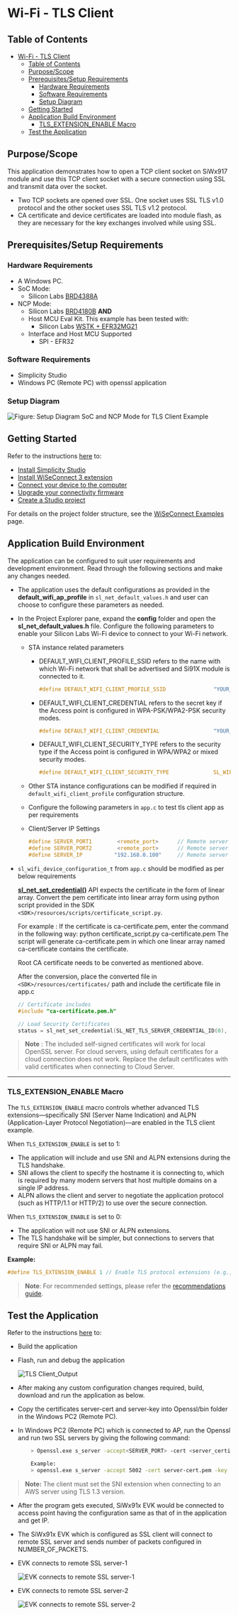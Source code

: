 # Wi-Fi - TLS Client

## Table of Contents

- [Wi-Fi - TLS Client](#wi-fi---tls-client)
  - [Table of Contents](#table-of-contents)
  - [Purpose/Scope](#purposescope)
  - [Prerequisites/Setup Requirements](#prerequisitessetup-requirements)
    - [Hardware Requirements](#hardware-requirements)
    - [Software Requirements](#software-requirements)
    - [Setup Diagram](#setup-diagram)
  - [Getting Started](#getting-started)
  - [Application Build Environment](#application-build-environment)
    - [TLS\_EXTENSION\_ENABLE Macro](#tls_extension_enable-macro)
  - [Test the Application](#test-the-application)

## Purpose/Scope

This application demonstrates how to open a TCP client socket on SiWx917 module and use this TCP client socket with a secure connection using SSL and transmit data over the socket.

- Two TCP sockets are opened over SSL. One socket uses SSL TLS v1.0 protocol and the other socket uses SSL TLS v1.2 protocol.
- CA certificate and device certificates are loaded into module flash, as they are necessary for the key exchanges involved while using SSL.

## Prerequisites/Setup Requirements

### Hardware Requirements

- A Windows PC.
- SoC Mode:
  - Silicon Labs [BRD4388A](https://www.silabs.com/)
- NCP Mode:
  - Silicon Labs [BRD4180B](https://www.silabs.com/) **AND**
  - Host MCU Eval Kit. This example has been tested with:
    - Silicon Labs [WSTK + EFR32MG21](https://www.silabs.com/development-tools/wireless/efr32xg21-bluetooth-starter-kit)
  - Interface and Host MCU Supported
    - SPI - EFR32 
    
### Software Requirements

- Simplicity Studio
- Windows PC (Remote PC) with openssl application

### Setup Diagram

  ![Figure: Setup Diagram SoC and NCP Mode for TLS Client Example](resources/readme/tls_client_soc_ncp.png)

## Getting Started

Refer to the instructions [here](https://docs.silabs.com/wiseconnect/latest/wiseconnect-getting-started/) to:

- [Install Simplicity Studio](https://docs.silabs.com/wiseconnect/latest/wiseconnect-developers-guide-developing-for-silabs-hosts/#install-simplicity-studio)
- [Install WiSeConnect 3 extension](https://docs.silabs.com/wiseconnect/latest/wiseconnect-developers-guide-developing-for-silabs-hosts/#install-the-wi-se-connect-3-extension)
- [Connect your device to the computer](https://docs.silabs.com/wiseconnect/latest/wiseconnect-developers-guide-developing-for-silabs-hosts/#connect-si-wx91x-to-computer)
- [Upgrade your connectivity firmware](https://docs.silabs.com/wiseconnect/latest/wiseconnect-developers-guide-developing-for-silabs-hosts/#update-si-wx91x-connectivity-firmware)
- [Create a Studio project](https://docs.silabs.com/wiseconnect/latest/wiseconnect-developers-guide-developing-for-silabs-hosts/#create-a-project)

For details on the project folder structure, see the [WiSeConnect Examples](https://docs.silabs.com/wiseconnect/latest/wiseconnect-examples/#example-folder-structure) page.

## Application Build Environment

The application can be configured to suit user requirements and development environment. Read through the following sections and make any changes needed.

- The application uses the default configurations as provided in the **default_wifi_ap_profile** in ``sl_net_default_values.h`` and user can choose to configure these parameters as needed.
- In the Project Explorer pane, expand the **config** folder and open the **sl_net_default_values.h** file. Configure the following parameters to enable your Silicon Labs Wi-Fi device to connect to your Wi-Fi network.

  - STA instance related parameters

    - DEFAULT_WIFI_CLIENT_PROFILE_SSID refers to the name with which Wi-Fi network that shall be advertised and Si91X module is connected to it.

      ```c
      #define DEFAULT_WIFI_CLIENT_PROFILE_SSID               "YOUR_AP_SSID"      
      ```

    - DEFAULT_WIFI_CLIENT_CREDENTIAL refers to the secret key if the Access point is configured in WPA-PSK/WPA2-PSK security modes.

      ```c
      #define DEFAULT_WIFI_CLIENT_CREDENTIAL                 "YOUR_AP_PASSPHRASE" 
      ```

    - DEFAULT_WIFI_CLIENT_SECURITY_TYPE refers to the security type if the Access point is configured in WPA/WPA2 or mixed security modes.

      ```c
      #define DEFAULT_WIFI_CLIENT_SECURITY_TYPE              SL_WIFI_WPA2 
      ```
  
  - Other STA instance configurations can be modified if required in `default_wifi_client_profile` configuration structure.

  - Configure the following parameters in ``app.c`` to test tls client app as per requirements

  - Client/Server IP Settings

    ```c
    #define SERVER_PORT1        <remote_port>      // Remote server port
    #define SERVER_PORT2        <remote_port>      // Remote server port
    #define SERVER_IP          "192.168.0.100"     // Remote server IP address
    ```

- `sl_wifi_device_configuration_t` from `app.c` should be modified as per below requirements

  **[sl_net_set_credential()](https://docs.silabs.com/wiseconnect/3.0.13/wiseconnect-api-reference-guide-nwk-mgmt/net-credential-functions#sl-net-set-credential)** API expects the certificate in the form of linear array. Convert the pem certificate into linear array form using python script provided in the SDK `<SDK>/resources/scripts/certificate_script.py`.

   For example : If the certificate is ca-certificate.pem, enter the command in the following way:
   python certificate_script.py ca-certificate.pem 
   The script will generate ca-certificate.pem in which one linear array named ca-certificate contains the certificate.

  Root CA certificate needs to be converted as mentioned above.

  After the conversion, place the converted file in `<SDK>/resources/certificates/` path and include the certificate file in app.c

  ```c
  // Certificate includes
  #include "ca-certificate.pem.h"
  
  // Load Security Certificates
  status = sl_net_set_credential(SL_NET_TLS_SERVER_CREDENTIAL_ID(0), SL_NET_SIGNING_CERTIFICATE, ca-certificate, sizeof(ca-certificate) - 1);
  ```

> **Note** :
 The included self-signed certificates will work for local OpenSSL server. For cloud servers, using default certificates for a cloud connection does not work. Replace the default certificates with valid certificates when connecting to Cloud Server.

---

### TLS_EXTENSION_ENABLE Macro

The `TLS_EXTENSION_ENABLE` macro controls whether advanced TLS extensions—specifically SNI (Server Name Indication) and ALPN (Application-Layer Protocol Negotiation)—are enabled in the TLS client example.

When `TLS_EXTENSION_ENABLE` is set to 1:
- The application will include and use SNI and ALPN extensions during the TLS handshake.
- SNI allows the client to specify the hostname it is connecting to, which is required by many modern servers that host multiple domains on a single IP address.
- ALPN allows the client and server to negotiate the application protocol (such as HTTP/1.1 or HTTP/2) to use over the secure connection.

When `TLS_EXTENSION_ENABLE` is set to 0:
- The application will not use SNI or ALPN extensions.
- The TLS handshake will be simpler, but connections to servers that require SNI or ALPN may fail.

**Example:**
```c
#define TLS_EXTENSION_ENABLE 1 // Enable TLS protocol extensions (e.g., SNI)
```

> **Note**: For recommended settings, please refer the [recommendations guide](https://docs.silabs.com/wiseconnect/latest/wiseconnect-developers-guide-prog-recommended-settings/).

## Test the Application

Refer to the instructions [here](https://docs.silabs.com/wiseconnect/latest/wiseconnect-getting-started/) to:

- Build the application
- Flash, run and debug the application

  ![TLS Client_Output](resources/readme/tls_client_output.png)

- After making any custom configuration changes required, build, download and run the application as below.
- Copy the certificates server-cert and server-key into Openssl/bin folder in the Windows PC2 (Remote PC).
- In Windows PC2 (Remote PC) which is connected to AP, run the Openssl and run two SSL servers by giving the following command:

  ```sh
      > Openssl.exe s_server -accept<SERVER_PORT> -cert <server_certificate_file_path> -key <server_key_file_path> -tls<tls_version>

      Example:
      > openssl.exe s_server -accept 5002 -cert server-cert.pem -key server-key.pem -tls1
  ```
> **Note:** The client must set the SNI extension when connecting to an AWS server using TLS 1.3 version.

- After the program gets executed, SiWx91x EVK would be connected to access point having the configuration same as that of in the application and get IP.
- The SiWx91x EVK which is configured as SSL client will connect to remote SSL server and sends number of packets configured in NUMBER_OF_PACKETS.

- EVK connects to remote SSL server-1

  ![EVK connects to remote SSL server-1](resources/readme/server1.png)
    
- EVK connects to remote SSL server-2
  
  ![EVK connects to remote SSL server-2](resources/readme/server2.png)
